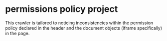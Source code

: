 # permissions policy project

This crawler is tailored to noticing inconsistencies within the permission policy declared in the header and the document objects (iframe specifically) in the page. 
